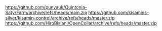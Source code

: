 https://github.com/punyauk/Quintonia-SatyrFarm/archive/refs/heads/main.zip
https://github.com/kisamins-silver/kisamin-control/archive/refs/heads/master.zip
https://github.com/HiroBisiani/OpenCollar/archive/refs/heads/master.zip

